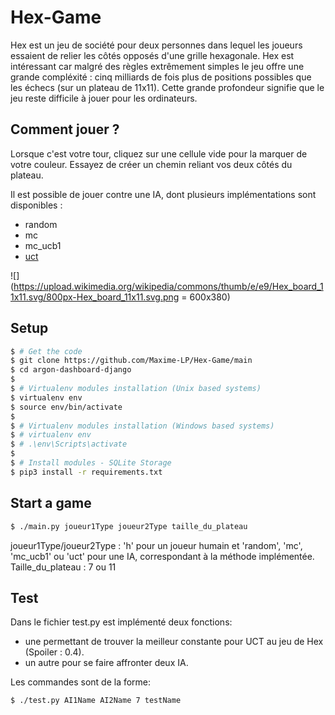 # Hex-Game

Hex est un jeu de société pour deux personnes dans lequel les joueurs essaient de relier les côtés opposés d'une grille hexagonale. Hex est intéressant car malgré des règles extrêmement simples le jeu offre une grande compléxité : cinq milliards de fois plus de positions possibles que les échecs (sur un plateau de 11x11). Cette grande profondeur signifie que le jeu reste difficile à jouer pour les ordinateurs.

## Comment jouer ?

Lorsque c'est votre tour, cliquez sur une cellule vide pour la marquer de votre couleur. Essayez de créer un chemin reliant vos deux côtés du plateau.

Il est possible de jouer contre une IA, dont plusieurs implémentations sont disponibles : 
- random
- mc
- mc_ucb1
- [uct](https://en.wikipedia.org/wiki/Monte_Carlo_tree_search)

![](https://upload.wikimedia.org/wikipedia/commons/thumb/e/e9/Hex_board_11x11.svg/800px-Hex_board_11x11.svg.png = 600x380)

## Setup

```bash
$ # Get the code
$ git clone https://github.com/Maxime-LP/Hex-Game/main
$ cd argon-dashboard-django
$
$ # Virtualenv modules installation (Unix based systems)
$ virtualenv env
$ source env/bin/activate
$
$ # Virtualenv modules installation (Windows based systems)
$ # virtualenv env
$ # .\env\Scripts\activate
$
$ # Install modules - SQLite Storage
$ pip3 install -r requirements.txt
```

## Start a game

```bash
$ ./main.py joueur1Type joueur2Type taille_du_plateau
```

joueur1Type/joueur2Type : 'h' pour un joueur humain et 'random', 'mc', 'mc_ucb1' ou 'uct' pour une IA, correspondant à la méthode implémentée. 
Taille_du_plateau : 7 ou 11

## Test

Dans le fichier test.py est implémenté deux fonctions:
- une permettant de trouver la meilleur constante pour UCT au jeu de Hex (Spoiler : 0.4).
- un autre pour se faire affronter deux IA.

Les commandes sont de la forme:

```bash
$ ./test.py AI1Name AI2Name 7 testName
```
